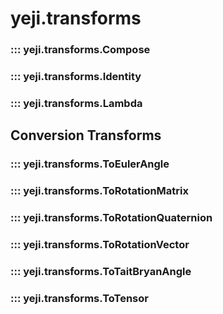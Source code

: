 # yeji.transforms

### ::: yeji.transforms.Compose
### ::: yeji.transforms.Identity
### ::: yeji.transforms.Lambda

## Conversion Transforms

### ::: yeji.transforms.ToEulerAngle
### ::: yeji.transforms.ToRotationMatrix
### ::: yeji.transforms.ToRotationQuaternion
### ::: yeji.transforms.ToRotationVector
### ::: yeji.transforms.ToTaitBryanAngle
### ::: yeji.transforms.ToTensor
